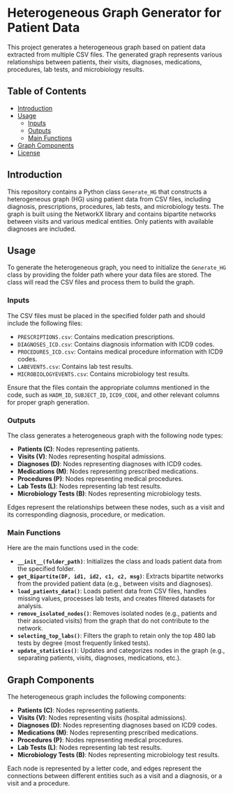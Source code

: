 # Heterogeneous Graph Generator for Patient Data

This project generates a heterogeneous graph based on patient data extracted from multiple CSV files. The generated graph represents various relationships between patients, their visits, diagnoses, medications, procedures, lab tests, and microbiology results.

## Table of Contents

- [Introduction](#introduction)
- [Usage](#usage)
  - [Inputs](#inputs)
  - [Outputs](#outputs)
  - [Main Functions](#main-functions)
- [Graph Components](#graph-components)
- [License](#license)

## Introduction

This repository contains a Python class `Generate_HG` that constructs a heterogeneous graph (HG) using patient data from CSV files, including diagnosis, prescriptions, procedures, lab tests, and microbiology tests. The graph is built using the NetworkX library and contains bipartite networks between visits and various medical entities. Only patients with available diagnoses are included.

## Usage

To generate the heterogeneous graph, you need to initialize the `Generate_HG` class by providing the folder path where your data files are stored. The class will read the CSV files and process them to build the graph.

### Inputs

The CSV files must be placed in the specified folder path and should include the following files:

- `PRESCRIPTIONS.csv`: Contains medication prescriptions.
- `DIAGNOSES_ICD.csv`: Contains diagnosis information with ICD9 codes.
- `PROCEDURES_ICD.csv`: Contains medical procedure information with ICD9 codes.
- `LABEVENTS.csv`: Contains lab test results.
- `MICROBIOLOGYEVENTS.csv`: Contains microbiology test results.

Ensure that the files contain the appropriate columns mentioned in the code, such as `HADM_ID`, `SUBJECT_ID`, `ICD9_CODE`, and other relevant columns for proper graph generation.

### Outputs

The class generates a heterogeneous graph with the following node types:

- **Patients (C)**: Nodes representing patients.
- **Visits (V)**: Nodes representing hospital admissions.
- **Diagnoses (D)**: Nodes representing diagnoses with ICD9 codes.
- **Medications (M)**: Nodes representing prescribed medications.
- **Procedures (P)**: Nodes representing medical procedures.
- **Lab Tests (L)**: Nodes representing lab test results.
- **Microbiology Tests (B)**: Nodes representing microbiology tests.

Edges represent the relationships between these nodes, such as a visit and its corresponding diagnosis, procedure, or medication.

### Main Functions

Here are the main functions used in the code:

- **`__init__(folder_path)`**: Initializes the class and loads patient data from the specified folder.
- **`get_Bipartite(DF, id1, id2, c1, c2, msg)`**: Extracts bipartite networks from the provided patient data (e.g., between visits and diagnoses).
- **`load_patients_data()`**: Loads patient data from CSV files, handles missing values, processes lab tests, and creates filtered datasets for analysis.
- **`remove_isolated_nodes()`**: Removes isolated nodes (e.g., patients and their associated visits) from the graph that do not contribute to the network.
- **`selecting_top_labs()`**: Filters the graph to retain only the top 480 lab tests by degree (most frequently linked tests).
- **`update_statistics()`**: Updates and categorizes nodes in the graph (e.g., separating patients, visits, diagnoses, medications, etc.).

## Graph Components

The heterogeneous graph includes the following components:

- **Patients (C)**: Nodes representing patients.
- **Visits (V)**: Nodes representing visits (hospital admissions).
- **Diagnoses (D)**: Nodes representing diagnoses based on ICD9 codes.
- **Medications (M)**: Nodes representing prescribed medications.
- **Procedures (P)**: Nodes representing medical procedures.
- **Lab Tests (L)**: Nodes representing lab test results.
- **Microbiology Tests (B)**: Nodes representing microbiology test results.

Each node is represented by a letter code, and edges represent the connections between different entities such as a visit and a diagnosis, or a visit and a procedure.

